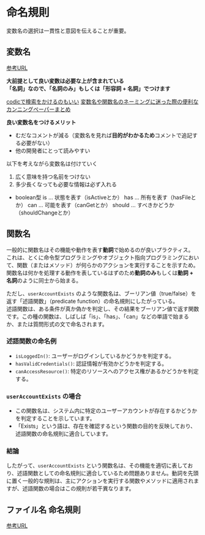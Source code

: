 # 命名規則

変数名の選択は一貫性と意図を伝えることが重要。

## 変数名

[参考URL](https://zenn.dev/naoki_oshiumi/articles/aad7e1b3719fad)

**大前提として良い変数は必要な上が含まれている**  
**「名詞」なので、「名詞のみ」もしくは「形容詞 + 名詞」でつけます**

[codicで検索をかけるのもいい](https://codic.jp/engine)
[変数名や関数名のネーミングに迷った際の便利なカンニングペーパーまとめ](https://nelog.jp/programming-words)

**良い変数名をつけるメリット**

- むだなコメントが減る（変数名を見れば**目的がわかるため**コメントで追記する必要がない）
- 他の開発者にとって読みやすい

以下を考えながら変数名は付けていく

1. 広く意味を持つ名前をつけない
2. 多少長くなっても必要な情報は必ず入れる

- boolean型
is ... 状態を表す（isActiveとか）
has ... 所有を表す（hasFileとか）
can ... 可能を表す（canGetとか）
should ... すべきかどうか（shouldChangeとか）

## 関数名

一般的に関数名はその機能や動作を表す**動詞**で始めるのが良いプラクティス。  
これは、とくに命令型プログラミングやオブジェクト指向プログラミングにおいて、関数（またはメソッド）が何らかのアクションを実行することを示すため。  
関数名は何かを処理する動作を表しているはずのため**動詞のみ**もしくは**動詞 + 名詞**のように同士から始まる。

ただし、`userAccountExists` のような関数名は、ブーリアン値（true/false）を返す「述語関数」（predicate function）の命名規則にしたがっている。  
述語関数は、ある条件が真か偽かを判定し、その結果をブーリアン値で返す関数です。この種の関数は、しばしば「is」、「has」、「can」などの単語で始まるか、または質問形式の文で命名されます。

### 述語関数の命名例

- `isLoggedIn()`: ユーザーがログインしているかどうかを判定する。
- `hasValidCredentials()`: 認証情報が有効かどうかを判定する。
- `canAccessResource()`: 特定のリソースへのアクセス権があるかどうかを判定する。

### `userAccountExists` の場合

- この関数名は、システム内に特定のユーザーアカウントが存在するかどうかを判定することを示しています。
- 「Exists」という語は、存在を確認するという関数の目的を反映しており、述語関数の命名規則に適合しています。

### 結論

したがって、`userAccountExists` という関数名は、その機能を適切に表しており、述語関数としての命名規則に適合しているため問題ありません。動詞を先頭に置く一般的な規則は、主にアクションを実行する関数やメソッドに適用されますが、述語関数の場合はこの規則が若干異なります。

## ファイル名 命名規則

[参考URL](https://webnaut.jp/technology/20210910-3953/)
